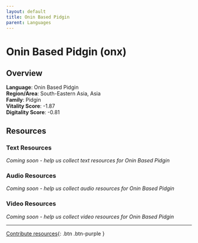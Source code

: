 ```yaml
---
layout: default
title: Onin Based Pidgin
parent: Languages
---
```


# Onin Based Pidgin (onx)

## Overview

**Language**: Onin Based Pidgin  
**Region/Area**: South-Eastern Asia, Asia  
**Family**: Pidgin  
**Vitality Score**: -1.87  
**Digitality Score**: -0.81  

## Resources

### Text Resources
*Coming soon - help us collect text resources for Onin Based Pidgin*

### Audio Resources
*Coming soon - help us collect audio resources for Onin Based Pidgin*

### Video Resources
*Coming soon - help us collect video resources for Onin Based Pidgin*

---

[Contribute resources](https://fairtrain.github.io/){: .btn .btn-purple }
